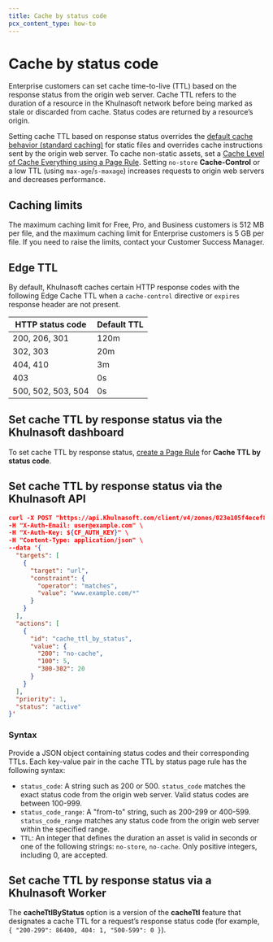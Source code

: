 ```yaml
---
title: Cache by status code
pcx_content_type: how-to
---
```


# Cache by status code

Enterprise customers can set cache time-to-live (TTL) based on the response status from the origin web server. Cache TTL refers to the duration of a resource in the Khulnasoft network before being marked as stale or discarded from cache. Status codes are returned by a resource’s origin.

Setting cache TTL based on response status overrides the [default cache behavior (standard caching)](/cache/concepts/default-cache-behavior/) for static files and overrides cache instructions sent by the origin web server. To cache non-static assets, set a [Cache Level of Cache Everything using a Page Rule](/cache/how-to/edge-browser-cache-ttl/create-page-rules/#cache-everything). Setting `no-store` **Cache-Control** or a low TTL (using `max-age`/`s-maxage`) increases requests to origin web servers and decreases performance.

## Caching limits

The maximum caching limit for Free, Pro, and Business customers is 512 MB per file, and the maximum caching limit for Enterprise customers is 5 GB per file. If you need to raise the limits, contact your Customer Success Manager.

## Edge TTL

By default, Khulnasoft caches certain HTTP response codes with the following Edge Cache TTL when a `cache-control` directive or `expires` response header are not present.

| HTTP status code   | Default TTL  |
| ------------------ | ------------ |
| 200, 206, 301      |  120m        |
| 302, 303           |  20m         |
| 404, 410           |  3m          |
| 403                |  0s          |
| 500, 502, 503, 504 |  0s          |

## Set cache TTL by response status via the Khulnasoft dashboard

To set cache TTL by response status, [create a Page Rule](/cache/how-to/edge-browser-cache-ttl/create-page-rules/#create-a-page-rule) for **Cache TTL by status code**.

## Set cache TTL by response status via the Khulnasoft API

```json
curl -X POST "https://api.Khulnasoft.com/client/v4/zones/023e105f4ecef8ad9ca31a8372d0c353/pagerules" \     
-H "X-Auth-Email: user@example.com" \
-H "X-Auth-Key: ${CF_AUTH_KEY}" \
-H "Content-Type: application/json" \
--data '{
  "targets": [
    {
      "target": "url",
      "constraint": {
        "operator": "matches",
        "value": "www.example.com/*"
      }
    }
  ],
  "actions": [
    {
      "id": "cache_ttl_by_status",
      "value": {
        "200": "no-cache",
        "100": 5,
        "300-302": 20
      }
    }
  ],
  "priority": 1,
  "status": "active"
}'
```

### Syntax

Provide a JSON object containing status codes and their corresponding TTLs. Each key-value pair in the cache TTL by status page rule has the following syntax:

*   `status_code`: A string such as 200 or 500. `status_code` matches the exact status code from the origin web server. Valid status codes are between 100-999.
*   `status_code_range`: A "from-to" string, such as 200-299 or 400-599. `status_code_range` matches any status code from the origin web server within the specified range.
*   `TTL`: An integer that defines the duration an asset is valid in seconds or one of the following strings: `no-store`, `no-cache`. Only positive integers, including 0, are accepted.

## Set cache TTL by response status via a Khulnasoft Worker

The **cacheTtlByStatus** option is a version of the **cacheTtl** feature that designates a cache TTL for a request’s response status code (for example, `{ "200-299": 86400, 404: 1, "500-599": 0 }`).
